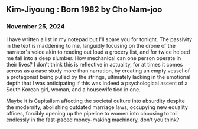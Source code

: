 ## Kim-Jiyoung : Born 1982 by Cho Nam-joo

### November 25, 2024

I have written a list in my notepad but I'll spare you for tonight. The passivity in the text is maddening to me, languidly focusing on the drone of the narrator's voice akin to reading out loud a grocery list, and for twice helped me fall into a deep slumber. How mechanical can one person operate in their lives? I don't think this is reflective in actuality, for at times it comes across as a case study more than  narration, by creating an empty vessel of a protagonist being pulled by the strings, ultimately lacking in the emotional depth that I was anticipating if this was indeed a psychological ascent of a South Korean girl, woman, and a housewife tied in one.


Maybe it is Capitalism affecting the societal culture into absurdity despite the modernity, abolishing outdated marriage laws, occupying new equality offices, forcibly opening up the pipeline to women into choosing to toil endlessly in the fast-paced money-making machinery, don't you think?